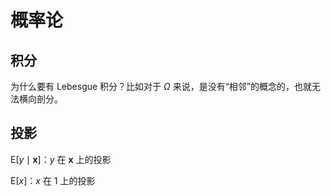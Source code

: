 # 概率论

## 积分

为什么要有 Lebesgue 积分？比如对于 $\Omega$ 来说，是没有“相邻”的概念的，也就无法横向剖分。

## 投影

$\mathrm{E}[y\mid\bm{x}]$：$y$ 在 $\bm{x}$ 上的投影

$\mathrm{E}[x]$：$x$ 在 $1$ 上的投影